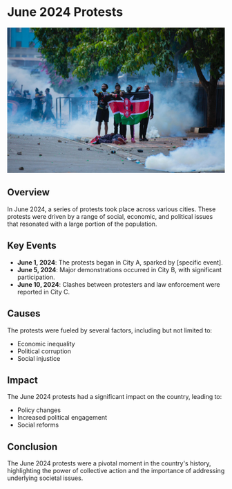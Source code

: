 # June 2024 Protests

![June 2024 Protests](images/june-2024.jpg)

## Overview

In June 2024, a series of protests took place across various cities. These protests were driven by a range of social, economic, and political issues that resonated with a large portion of the population.

## Key Events

- **June 1, 2024**: The protests began in City A, sparked by [specific event].
- **June 5, 2024**: Major demonstrations occurred in City B, with significant participation.
- **June 10, 2024**: Clashes between protesters and law enforcement were reported in City C.

## Causes

The protests were fueled by several factors, including but not limited to:

- Economic inequality
- Political corruption
- Social injustice

## Impact

The June 2024 protests had a significant impact on the country, leading to:

- Policy changes
- Increased political engagement
- Social reforms

## Conclusion

The June 2024 protests were a pivotal moment in the country's history, highlighting the power of collective action and the importance of addressing underlying societal issues.